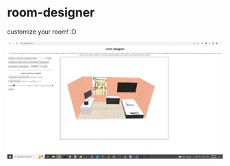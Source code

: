 # room-designer    
    
customize your room! :D    
    
![room example screenshot](screenshot.png)    